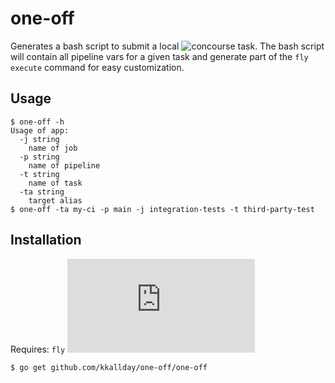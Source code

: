 # one-off

Generates a bash script to submit a local ![concourse](https://www.concourse.ci) task. The bash 
script will contain all pipeline vars for a given task and generate part of the `fly execute` 
command for easy customization.

## Usage
```
$ one-off -h
Usage of app:
  -j string
    name of job
  -p string
    name of pipeline
  -t string
    name of task
  -ta string
    target alias
$ one-off -ta my-ci -p main -j integration-tests -t third-party-test
```

## Installation
Requires: `fly` ![concourse cli](https://concourse.ci/fly-cli.html)
```
$ go get github.com/kkallday/one-off/one-off
```
